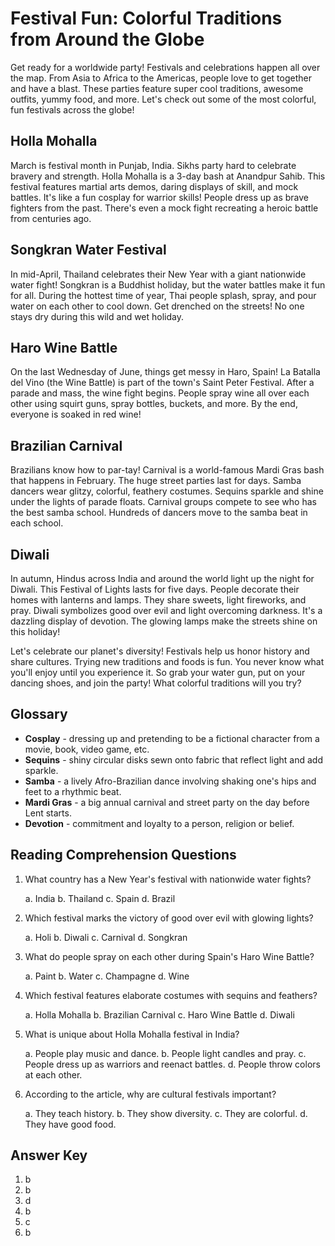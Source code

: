 # Festival Fun: Colorful Traditions from Around the Globe

Get ready for a worldwide party! Festivals and celebrations happen all over the map. From Asia to Africa to the Americas, people love to get together and have a blast. These parties feature super cool traditions, awesome outfits, yummy food, and more. Let's check out some of the most colorful, fun festivals across the globe!

## Holla Mohalla

March is festival month in Punjab, India. Sikhs party hard to celebrate bravery and strength. Holla Mohalla is a 3-day bash at Anandpur Sahib. This festival features martial arts demos, daring displays of skill, and mock battles. It's like a fun cosplay for warrior skills! People dress up as brave fighters from the past. There's even a mock fight recreating a heroic battle from centuries ago.

## Songkran Water Festival

In mid-April, Thailand celebrates their New Year with a giant nationwide water fight! Songkran is a Buddhist holiday, but the water battles make it fun for all. During the hottest time of year, Thai people splash, spray, and pour water on each other to cool down. Get drenched on the streets! No one stays dry during this wild and wet holiday.

## Haro Wine Battle

On the last Wednesday of June, things get messy in Haro, Spain! La Batalla del Vino (the Wine Battle) is part of the town's Saint Peter Festival. After a parade and mass, the wine fight begins. People spray wine all over each other using squirt guns, spray bottles, buckets, and more. By the end, everyone is soaked in red wine!

## Brazilian Carnival

Brazilians know how to par-tay! Carnival is a world-famous Mardi Gras bash that happens in February. The huge street parties last for days. Samba dancers wear glitzy, colorful, feathery costumes. Sequins sparkle and shine under the lights of parade floats. Carnival groups compete to see who has the best samba school. Hundreds of dancers move to the samba beat in each school.

## Diwali

In autumn, Hindus across India and around the world light up the night for Diwali. This Festival of Lights lasts for five days. People decorate their homes with lanterns and lamps. They share sweets, light fireworks, and pray. Diwali symbolizes good over evil and light overcoming darkness. It's a dazzling display of devotion. The glowing lamps make the streets shine on this holiday!

Let's celebrate our planet's diversity! Festivals help us honor history and share cultures. Trying new traditions and foods is fun. You never know what you'll enjoy until you experience it. So grab your water gun, put on your dancing shoes, and join the party! What colorful traditions will you try?

## Glossary

- **Cosplay** - dressing up and pretending to be a fictional character from a movie, book, video game, etc.
- **Sequins** - shiny circular disks sewn onto fabric that reflect light and add sparkle.
- **Samba** - a lively Afro-Brazilian dance involving shaking one's hips and feet to a rhythmic beat.
- **Mardi Gras** - a big annual carnival and street party on the day before Lent starts.
- **Devotion** - commitment and loyalty to a person, religion or belief.

## Reading Comprehension Questions

1. What country has a New Year's festival with nationwide water fights?

   a. India
   b. Thailand
   c. Spain
   d. Brazil

2. Which festival marks the victory of good over evil with glowing lights?

   a. Holi
   b. Diwali
   c. Carnival
   d. Songkran

3. What do people spray on each other during Spain's Haro Wine Battle?

   a. Paint
   b. Water
   c. Champagne
   d. Wine

4. Which festival features elaborate costumes with sequins and feathers?

   a. Holla Mohalla
   b. Brazilian Carnival
   c. Haro Wine Battle
   d. Diwali

5. What is unique about Holla Mohalla festival in India?

   a. People play music and dance.
   b. People light candles and pray.
   c. People dress up as warriors and reenact battles.
   d. People throw colors at each other.

6. According to the article, why are cultural festivals important?

   a. They teach history.
   b. They show diversity.
   c. They are colorful.
   d. They have good food.

## Answer Key

1. b
2. b
3. d
4. b
5. c
6. b
